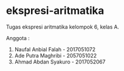 # ekspresi-aritmatika
Tugas ekspresi aritmatika kelompok 6, kelas A.

Anggota :
1. Naufal Anbial Falah - 2017051072
2. Ade Putra Maghribi - 2057051022
3. Ahmad Abdan Syakuro - 2017052067
